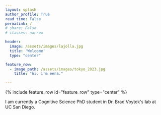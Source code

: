 ```yaml
---
layout: splash
author_profile: True
read_time: False
permalink: /
# share: False
# classes: narrow

header:
  image: /assets/images/lajolla.jpg
  title: 'Welcome'  
  type: "center"

feature_row:
  - image_path: /assets/images/tokyo_2023.jpg
    title: "hi. i'm eena."

---
```

<a name="about"></a>
{% include feature_row id="feature_row" type="center" %}

I am currently a Cognitive Science PhD student in Dr. Brad Voytek's lab at UC San Diego.

